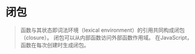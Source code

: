 # 闭包

> 函数与其状态即词法环境（lexical environment）的引用共同构成闭包（closure）。
> 闭包可以从内部函数访问外部函数作用域。
> 在JavaScript，函数在每次创建时生成闭包。





